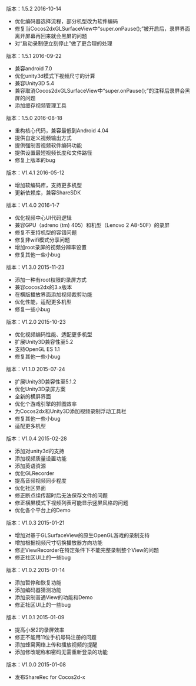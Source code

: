 版本：1.5.2 2016-10-14
- 优化编码器选择流程，部分机型改为软件编码
- 修复当Cocos2dxGLSurfaceView中“super.onPause();”被开启后，录屏界面离开屏幕再回来就会黑屏的问题
- 对“启动录制便立刻停止”做了更合理的处理

版本：1.5.1 2016-09-22
- 兼容android 7.0
- 优化unity3d模式下视频尺寸的计算
- 兼容Unity3D 5.4
- 兼容取消Cocos2dxGLSurfaceView中“super.onPause();”的注释后录屏会黑屏的问题
- 添加缓存视频管理工具

版本：1.5.0 2016-08-18
- 重构核心代码，兼容最低到Android 4.04
- 提供自定义视频输出方式
- 提供强制音视频软件编码功能
- 提供设置最短视频长度和文件路径
- 修复上版本的bug

版本：V1.4.1 2016-05-12
- 增加软编码库，支持更多机型
- 更新依赖库，兼容ShareSDK

版本：V1.4.0 2016-1-7
- 优化视频中心UI代码逻辑
- 兼容GPU（adreno (tm) 405）和机型（Lenovo 2 A8-50F）的录屏
- 修复不支持机型的容错问题
- 修复非wifi模式分享问题
- 增加root录屏的视频分辨率设置
- 修复其他一些小bug

版本：V1.3.0 2015-11-23
- 添加一种有root权限的录屏方式
- 兼容cocos2dx的3.x版本
- 在横版播放界面添加视频裁剪功能
- 优化性能，适配更多机型
- 修复一些小bug

版本：V1.2.0 2015-10-23
- 优化视频编码性能、适配更多机型
- 扩展Unity3D兼容性至5.2
- 支持OpenGL ES 1.1
- 修复其他一些小bug

版本：V1.1.0 2015-07-24
- 扩展Unity3D兼容性至5.1.2
- 优化Unity3D录屏方案
- 全新的横屏界面
- 优化个游戏引擎的抓图效率
- 为Cocos2dx和Unity3D添加视频录制浮动工具栏
- 修复其他一些小bug
- 适配更多机型

版本：V1.0.4 2015-02-28
- 添加对unity3d的支持
- 添加视频质量设置功能
- 添加英语资源
- 优化GLRecorder
- 提高音频视频同步程度
- 优化社区界面
- 修正断点续传超时后无法保存文件的问题
- 修正横屏模式下视频列表可能显示竖屏风格的问题
- 优化各个平台上的Demo

版本：V1.0.3 2015-01-21
- 增加对基于GLSurfaceView的原生OpenGL游戏的录制支持
- 增加根据视频尺寸切换播放器方向功能
- 修正ViewRecorder在特定条件下不能完整录制整个View的问题
- 修正社区UI上的一些bug

版本：V1.0.2 2015-01-14
- 添加暂停和恢复功能
- 添加编码器猜测功能
- 添加录制普通View的功能和Demo
- 修正社区UI上的一些bug

版本：V1.0.1 2015-01-09
- 提高小米2的录屏效率
- 修正不能用11位手机号码注册的问题
- 添加蜂窝网络上传和播放视频的提醒
- 添加修改昵称和密码无需重新登录的功能

版本：V1.0.0 2015-01-08
- 发布ShareRec for Cocos2d-x
